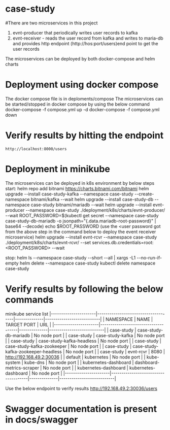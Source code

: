 # case-study

#There are two microservices in this project 
1. evnt-producer that periodically writes user records to kafka
2. evnt-receiver - reads the user record from kafka and writes to maria-db and provides http endpoint (http://hos:port/users)end point to get the user records

The microservices can be deployed by both docker-compose and helm charts

# Deployment using docker compose 
The docker compose file is in deploments/compose 
The microservices can be started/stopped in docker compose by using the below command
  docker-compose -f compose.yml up -d 
  docker-compose -f compose.yml down 
  
  # Verify results by hitting the endpoint 
    http://localhost:8000/users
  
 # Deployment in minikube
 The microservices can be deployed in k8s environment by below steps
 start:
        helm repo add bitnami https://charts.bitnami.com/bitnami
        helm upgrade --install case-study-kafka  --namespace case-study --create-namespace bitnami/kafka --wait
        helm upgrade --install case-study-db --namespace case-study  bitnami/mariadb  --wait
        helm upgrade --install evnt-producer --namespace case-study ./deployment/k8s/charts/evnt-producer/ --wait
		    ROOT_PASSWORD=$(kubectl get secret --namespace case-study case-study-db-mariadb -o jsonpath="{.data.mariadb-root-password}" | base64 --decode)
		    echo $ROOT_PASSWORD
        (use the <user password got from the above step in the command below to deploy the event receiver microservice)
        helm upgrade --install evnt-rcvr  --namespace case-study ./deployment/k8s/charts/evnt-rcvr/ --set services.db.credentials=root:<ROOT_PASSWORD> --wait

stop:
        helm ls --namespace case-study --short --all | xargs -L1 --no-run-if-empty helm delete --namespace case-study
        kubectl delete namespace case-study
        
 # Verify results by following the below commands
 minikube service list
|----------------------|-------------------------------------|--------------|---------------------------|
|      NAMESPACE       |                NAME                 | TARGET PORT  |            URL            |
|----------------------|-------------------------------------|--------------|---------------------------|
| case-study           | case-study-db-mariadb               | No node port |
| case-study           | case-study-kafka                    | No node port |
| case-study           | case-study-kafka-headless           | No node port |
| case-study           | case-study-kafka-zookeeper          | No node port |
| case-study           | case-study-kafka-zookeeper-headless | No node port |
| case-study           | evnt-rcvr                           |         8080 | http://192.168.49.2:30036 |
| default              | kubernetes                          | No node port |
| kube-system          | kube-dns                            | No node port |
| kubernetes-dashboard | dashboard-metrics-scraper           | No node port |
| kubernetes-dashboard | kubernetes-dashboard                | No node port |
|----------------------|-------------------------------------|--------------|---------------------------|

Use the below endpoint to verify results
http://192.168.49.2:30036/users

# Swagger documentation is present in docs/swagger


